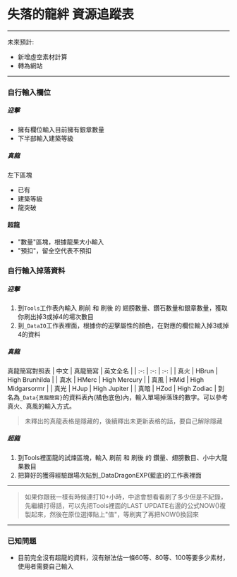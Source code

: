 # 失落的龍絆 資源追蹤表
----
未來預計:
- 新增虛空素材計算
- 轉為網站
----
### 自行輸入欄位
##### 迎擊
- 擁有欄位輸入目前擁有銀章數量
- 下半部輸入建築等級
##### 真龍
左下區塊
- 已有
- 建築等級
- 龍突破
#### 超龍
- "數量"區塊，根據龍果大小輸入
- "預扣"，留全空代表不預扣

### 自行輸入掉落資料
##### 迎擊
1. 到`Tools`工作表內輸入 刷前 和 刷後 的 翅膀數量、鑽石數量和銀章數量，獲取你刷出掉3或掉4的場次數目
2. 到`_DataIO`工作表裡面，根據你的迎擊屬性的顏色，在對應的欄位輸入掉3或掉4的資料
##### 真龍
真龍簡寫對照表
| 中文      | 真龍簡寫 | 英文全名 |
| :-: | :-: | :-: |
| 真火      | HBrun       | High Brunhilda |
| 真水   | HMerc        | High Mercury |
| 真風      | HMid       | High Midgarsormr |
| 真光   | HJup        | High Jupiter |
| 真暗      | HZod       | High Zodiac |
 到名為`_Data{真龍簡寫}`的資料表內(橘色底色)內，輸入單場掉落珠的數字。可以參考真火、真風的輸入方式。
> 未釋出的真龍表格是隱藏的，後續釋出未更新表格的話，要自己解除隱藏
##### 超龍
1. 到Tools裡面龍的試煉區塊，輸入 刷前 和 刷後 的 鑽量、翅膀數目、小中大龍果數目
2. 把算好的獲得經驗跟場次貼到_DataDragonEXP(藍底)的工作表裡面
----
> 如果你跟我一樣有時候連打10+小時，中途會想看看刷了多少但是不紀錄，先繼續打得話，可以先把Tools裡面的LAST UPDATE右邊的公式NOW()複製起來，然後在原位選擇貼上"值"，等刷爽了再把NOW()換回來
----
### 已知問題
- 目前完全沒有超龍的資料，沒有辦法估一條60等、80等、100等要多少素材，使用者需要自己輸入